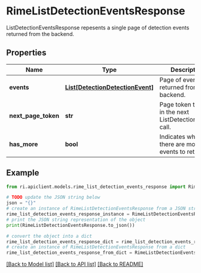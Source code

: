 # RimeListDetectionEventsResponse

ListDetectionEventsResponse repesents a single page of detection events returned from the backend.

## Properties

Name | Type | Description | Notes
------------ | ------------- | ------------- | -------------
**events** | [**List[DetectionDetectionEvent]**](DetectionDetectionEvent.md) | Page of events returned from the backend. | [optional] 
**next_page_token** | **str** | Page token to use in the next ListDetectionEvents call. | [optional] 
**has_more** | **bool** | Indicates whether there are more events to return. | [optional] 

## Example

```python
from ri.apiclient.models.rime_list_detection_events_response import RimeListDetectionEventsResponse

# TODO update the JSON string below
json = "{}"
# create an instance of RimeListDetectionEventsResponse from a JSON string
rime_list_detection_events_response_instance = RimeListDetectionEventsResponse.from_json(json)
# print the JSON string representation of the object
print(RimeListDetectionEventsResponse.to_json())

# convert the object into a dict
rime_list_detection_events_response_dict = rime_list_detection_events_response_instance.to_dict()
# create an instance of RimeListDetectionEventsResponse from a dict
rime_list_detection_events_response_from_dict = RimeListDetectionEventsResponse.from_dict(rime_list_detection_events_response_dict)
```
[[Back to Model list]](../README.md#documentation-for-models) [[Back to API list]](../README.md#documentation-for-api-endpoints) [[Back to README]](../README.md)

